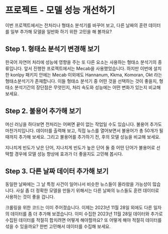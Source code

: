 # 프로젝트 - 모델 성능 개선하기
이번 프로젝트에서는 전처리나 형태소 분석기를 바꾸어 보고, 다른 날짜의 훈련 데이터를 일부 추가해 모델을 일반화 하기 위한 고민을 해 볼까요?

## Step 1. 형태소 분석기 변경해 보기
한국어 자연어 처리에 성능에 영향을 주는 또 다른 요소는 사용하는 형태소 분석기의 종류입니다. 앞서 진행한 프로젝트에서는 Mecab을 사용했었습니다. 하지만 이번에 설치한 konlpy 패키지 안에는 Mecab 이외에도 Hannanum, Kkma, Komoran, Okt 라는 형태소분석기가 존재합니다. 이들 형태소 분석기 중 어떤 것을 선택하는 것이 좋을지, 형태소 분석기간의 장단점은 무엇인지, 처리 속도와 성능에는 어떤 변화가 있는지 비교해 보세요.

## Step 2. 불용어 추가해 보기
머신 러닝을 하다보면 전처리는 어쩌면 끝이 없는 작업일 수도 있습니다. 불용어 추가도 마찬가지입니다. 데이터를 출력해 보고, 직접 뉴스를 열어보면서 불용어가 총 50개가 될 때까지 추가해 보세요. 그리고 불용어를 추가하기 전, 후의 모델 성능을 비교해 보세요.

지나치게 빈도가 낮은 단어, 지나치게 빈도가 높은 단어 둘 중 어떤 단어가 불용어로 선택할 경우에 모델 성능 향상에 효과가 더 좋을지도 고민해 봅시다.

## Step 3. 다른 날짜 데이터 추가해 보기
동일한 날짜에는 그 날 특정 사건이 일어나서 비슷한 뉴스들이 올라왔을 가능성이 많습니다. 사실 좀 더 정확한 모델을 만들기 위해서는 다른 날짜의 뉴스들도 훈련 데이터로 사용하는 것이 좋을 겁니다.

크롤링을 위한 코드는 이미 주어졌습니다. 이제는 2023년 11월 28일 외에도 다른 일자의 데이터를 좀 더 추가해 보겠습니다. 이미 수집한 2023년 11월 28일 데이터와 추가로 수집된 데이터를 적절히 합치려면 어떻게 해야할까요? 또 어떻게 해야 적절히 데이터를 섞을 수 있을까요? 한번 고민해서 데이터를 수집해 보세요.
